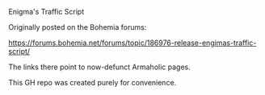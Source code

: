 Enigma's Traffic Script

Originally posted on the Bohemia forums:

https://forums.bohemia.net/forums/topic/186976-release-engimas-traffic-script/

The links there point to now-defunct Armaholic pages.

This GH repo was created purely for convenience.
